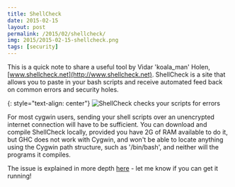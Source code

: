 ```yaml
---
title: ShellCheck
date: 2015-02-15
layout: post
permalink: /2015/02/shellcheck/
img: 2015/2015-02-15-shellcheck.png
tags: [security]
---
```

This is a quick note to share a useful tool by Vidar 'koala_man' Holen, [www.shellcheck.net](http://www.shellcheck.net). ShellCheck is a site that allows you to paste in your bash scripts and receive automated feed back on common errors and security holes.

{: style="text-align: center"}
![ShellCheck checks your scripts for errors]({{site.baseurl}}/assets/img/2015/2015-02-15-shellcheckpage.png)

For most cygwin users, sending your shell scripts over an unencrypted internet connection will have to be sufficient. You can download and compile ShellCheck locally, provided you have 2G of RAM available to do it, but GHC does not work with Cygwin, and won't be able to locate anything using the Cygwin path structure, such as '/bin/bash', and neither will the programs it compiles.

The issue is explained in more depth [here](https://downloads.haskell.org/~ghc/7.6.3/docs/html/users_guide/ghci-cygwin.html) - let me know if you can get it running!